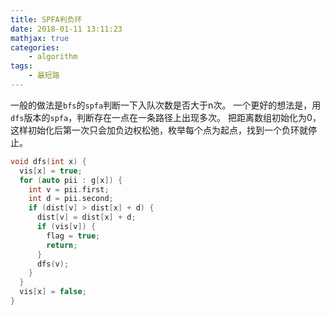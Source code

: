 ```yaml
---
title: SPFA判负环
date: 2018-01-11 13:11:23
mathjax: true
categories:
    - algorithm
tags:
    - 最短路
---
```


一般的做法是``bfs``的``spfa``判断一下入队次数是否大于n次。
一个更好的想法是，用``dfs``版本的``spfa``，判断存在一点在一条路径上出现多次。
把距离数组初始化为0，这样初始化后第一次只会加负边权松弛，枚举每个点为起点，找到一个负环就停止。
```cpp
void dfs(int x) {
  vis[x] = true;
  for (auto pii : g[x]) {
    int v = pii.first;
    int d = pii.second;
    if (dist[v] > dist[x] + d) {
      dist[v] = dist[x] + d;
      if (vis[v]) {
        flag = true;
        return;
      }
      dfs(v);
    }
  }
  vis[x] = false;    
}
```
